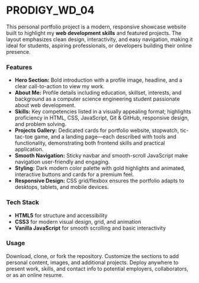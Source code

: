 # PRODIGY_WD_04

This personal portfolio project is a modern, responsive showcase website built to highlight my **web development skills** and featured projects. The layout emphasizes clean design, interactivity, and easy navigation, making it ideal for students, aspiring professionals, or developers building their online presence.

### Features

- **Hero Section:** Bold introduction with a profile image, headline, and a clear call-to-action to view my work.
- **About Me:** Profile details including education, skillset, interests, and background as a computer science engineering student passionate about web development.
- **Skills:** Key competencies listed in a visually appealing format; highlights proficiency in HTML, CSS, JavaScript, Git & GitHub, responsive design, and problem solving.
- **Projects Gallery:** Dedicated cards for portfolio website, stopwatch, tic-tac-toe game, and a landing page—each described with tools and functionality, demonstrating both frontend skills and practical application.
- **Smooth Navigation:** Sticky navbar and smooth-scroll JavaScript make navigation user-friendly and engaging.
- **Styling:** Dark modern color palette with gold highlights and animated, interactive buttons and cards for a premium feel.
- **Responsive Design:** CSS grid/flexbox ensures the portfolio adapts to desktops, tablets, and mobile devices.

### Tech Stack

- **HTML5** for structure and accessibility
- **CSS3** for modern visual design, grid, and animation
- **Vanilla JavaScript** for smooth scrolling and basic interactivity

### Usage

Download, clone, or fork the repository. Customize the sections to add personal content, images, and additional projects. Deploy anywhere to present work, skills, and contact info to potential employers, collaborators, or as an online resume.
